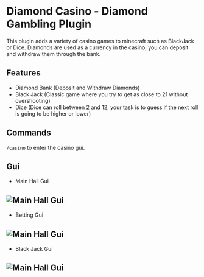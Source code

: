 # Diamond Casino - Diamond Gambling Plugin
This plugin adds a variety of casino games to minecraft such as BlackJack or Dice. Diamonds are used as a currency in the casino, you can deposit and withdraw them through the bank.

## Features
- Diamond Bank (Deposit and Withdraw Diamonds)
- Black Jack (Classic game where you try to get as close to 21 without overshooting)
- Dice (Dice can roll between 2 and 12, your task is to guess if the next roll is going to be higher or lower)

## Commands
```/casino``` to enter the casino gui.

## Gui
- Main Hall Gui

![Main Hall Gui](https://i.imgur.com/3DagsK6.png)
---
- Betting Gui

![Main Hall Gui](https://i.imgur.com/gic7reU.png)
---
- Black Jack Gui

![Main Hall Gui](https://i.imgur.com/P05QbLT.png)
---
